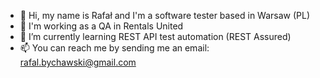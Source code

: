 - 👋 Hi, my name is Rafał and I'm a software tester based in Warsaw (PL)
- 🔭 I'm working as a QA in Rentals United
- 🌱 I’m currently learning REST API test automation (REST Assured)
- 📫 You can reach me by sending me an email: rafal.bychawski@gmail.com

